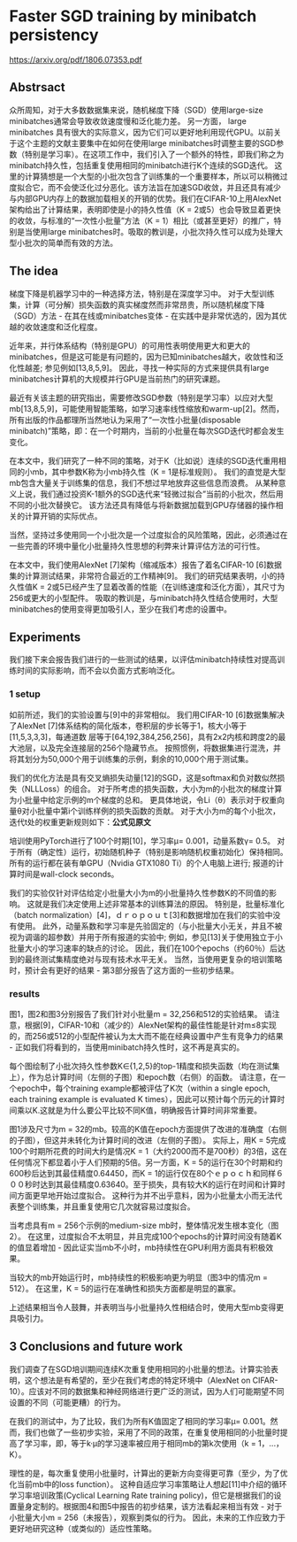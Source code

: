 # Faster SGD training by minibatch persistency
https://arxiv.org/pdf/1806.07353.pdf
## Abstrsact
众所周知，对于大多数数据集来说，随机梯度下降（SGD）使用large-size minibatches通常会导致收敛速度慢和泛化能力差。 另一方面， large minibatches 具有很大的实际意义，因为它们可以更好地利用现代GPU。以前关于这个主题的文献主要集中在如何在使用large minibatches时调整主要的SGD参数（特别是学习率）。在这项工作中，我们引入了一个额外的特性，即我们称之为minibatch持久性，包括重复使用相同的minibatch进行K个连续的SGD迭代。 这里的计算猜想是一个大型的小批次包含了训练集的一个重要样本，所以可以稍微过度拟合它，而不会使泛化过分恶化。该方法旨在加速SGD收敛，并且还具有减少与内部GPU内存上的数据加载相关的开销的优势。我们在CIFAR-10上用AlexNet架构给出了计算结果，表明即使是小的持久性值（K = 2或5）也会导致显着更快的收敛，与标准的“一次性小批量”方法（K = 1）相比（或甚至更好）的推广，特别是当使用large minibatches时。吸取的教训是，小批次持久性可以成为处理大型小批次的简单而有效的方法。
## The idea
梯度下降是机器学习中的一种选择方法，特别是在深度学习中。 对于大型训练集，计算（可分解）损失函数的真实梯度然而非常昂贵，所以随机梯度下降（SGD）方法 - 在其在线或minibatches变体 - 在实践中是非常优选的，因为其优越的收敛速度和泛化程度。

近年来，并行体系结构（特别是GPU）的可用性表明使用更大和更大的minibatches，但是这可能是有问题的，因为已知minibatches越大，收敛性和泛化性越差; 参见例如[13,8,5,9]。 因此，寻找一种实际的方式来提供具有large minibatches计算机的大规模并行GPU是当前热门的研究课题。

最近有关该主题的研究指出，需要修改SGD参数（特别是学习率）以应对大型mb[13,8,5,9]，可能使用智能策略，如学习速率线性缩放和warm-up[2]。然而，所有出版的作品都理所当然地认为采用了“一次性小批量(disposable minibatch)”策略，即：在一个时期内，当前的小批量在每次SGD迭代时都会发生变化。

在本文中，我们研究了一种不同的策略，对于K（比如说）连续的SGD迭代重用相同的小mb，其中参数K称为小mb持久性（K = 1是标准规则）。 我们的直觉是大型mb包含大量关于训练集的信息，我们不想过早地放弃这些信息而浪费。 从某种意义上说，我们通过投资K-1额外的SGD迭代来“轻微过拟合”当前的小批次，然后用不同的小批次替换它。 该方法还具有降低与将新数据加载到GPU存储器的操作相关的计算开销的实际优点。

当然，坚持过多使用同一个小批次是一个过度拟合的风险策略，因此，必须通过在一些完善的环境中量化小批量持久性思想的利弊来计算评估方法的可行性。

在本文中，我们使用AlexNet [7]架构（缩减版本）报告了着名CIFAR-10 [6]数据集的计算测试结果，非常符合最近的工作精神[9]。 我们的研究结果表明，小的持久性值K = 2或5已经产生了显着改善的性能（在训练速度和泛化方面），其尺寸为256或更大的小型配件。 吸取的教训是，与minibatch持久性结合使用时，大型minibatches的使用变得更加吸引人，至少在我们考虑的设置中。

## Experiments
我们接下来会报告我们进行的一些测试的结果，以评估minibatch持续性对提高训练时间的实际影响，而不会以负面方式影响泛化。
### 1 setup
如前所述，我们的实验设置与[9]中的非常相似。 我们用CIFAR-10 [6]数据集解决了AlexNet [7]体系结构的简化版本，卷积层的步长等于1，核大小等于[11,5,3,3,3]，每通道数 层等于[64,192,384,256,256]，具有2x2内核和跨度2的最大池层，以及完全连接层的256个隐藏节点。 按照惯例，将数据集进行混洗，并将其划分为50,000个用于训练集的示例，剩余的10,000个用于测试集。

我们的优化方法是具有交叉熵损失动量[12]的SGD，这是softmax和负对数似然损失（NLLLoss）的组合。 对于所考虑的损失函数，大小为m的小批次的梯度计算为小批量中给定示例的m个梯度的总和。 更具体地说，令Li（θ）表示对于权重向量θ对小批量中第i个训练样例的损失函数的贡献。 对于大小为m的每个小批次，迭代t处的权重更新规则如下：**公式见原文**

培训使用PyTorch进行了100个时期[10]，学习率μ= 0.001，动量系数γ= 0.5。 对于所有（确定性）运行，初始随机种子（特别是影响随机权重初始化）保持相同。
所有的运行都在装有单GPU（Nvidia GTX1080 Ti）的个人电脑上进行; 报道的计算时间是wall-clock seconds。

我们的实验仅针对评估给定小批量大小为m的小批量持久性参数K的不同值的影响。 这就是我们决定使用上述非常基本的训练算法的原因。 特别是，批量标准化（batch normalization）[4]，ｄｒｏｐｏｕｔ[3]和数据增加在我们的实验中没有使用。 此外，动量系数和学习率是先验固定的（与小批量大小无关，并且不被视为调谐的超参数）并用于所有报道的实验中; 例如，参见[13]关于使用独立于小批量大小的学习速率的缺点的讨论。 因此，我们在100个epochs（约60％）后达到的最终测试集精度绝对与现有技术水平无关。 当然，当使用更复杂的培训策略时，预计会有更好的结果 - 第3部分报告了这方面的一些初步结果。
### results
图1，图2和图3分别报告了我们针对小批量m = 32,256和512的实验结果。 请注意，根据[9]，CIFAR-10和（减少的）AlexNet架构的最佳性能是针对m≤8实现的，而256或512的小型配件被认为太大而不能在经典设置中产生有竞争力的结果 - 正如我们将看到的，当使用minibatch持久性时，这不再是真实的。

每个图绘制了小批次持久性参数K∈{1,2,5}的top-1精度和损失函数（均在测试集上），作为总计算时间（左侧的子图）和epoch数（右侧）的函数。 请注意，在一个epoch中，每个training example都被评估了K次（within a single epoch, each training example is evaluated K times），因此可以预计每个历元的计算时间乘以K.这就是为什么要公平比较不同K值，明确报告计算时间非常重要。

图1涉及尺寸为m = 32的mb。较高的K值在epoch方面提供了改进的准确度（右侧的子图），但这并未转化为计算时间的改进（左侧的子图）。 实际上，用K = 5完成100个时期所花费的时间大约是情况K = 1（大约2000而不是700秒）的3倍，这在任何情况下都显着小于人们预期的5倍。另一方面，K = 5的运行在30个时期和约600秒后达到其最佳精度0.64450，而K = 1的运行仅在80个ｅｐｏｃｈ和同样６００秒时达到其最佳精度0.63640。至于损失，具有较大K的运行在时间和计算时间方面更早地开始过度拟合。 这种行为并不出乎意料，因为小批量太小而无法代表整个训练集，并且重复使用它几次就容易过度拟合。

当考虑具有m = 256个示例的medium-size mb时，整体情况发生根本变化（图2）。 在这里，过度拟合不太明显，并且完成100个epochs的计算时间没有随着K的值显着增加 - 因此证实当mb不小时，mb持续性在GPU利用方面具有积极效果。

当较大的mb开始运行时，mb持续性的积极影响更为明显（图3中的情况m = 512）。 在这里，K = 5的运行在准确性和损失方面都是明显的赢家。

上述结果相当令人鼓舞，并表明当与小批量持久性相结合时，使用大型mb变得更具吸引力。
## 3 Conclusions and future work
我们调查了在SGD培训期间连续K次重复使用相同的小批量的想法。计算实验表明，这个想法是有希望的，至少在我们考虑的特定环境中（AlexNet on CIFAR-10）。应该对不同的数据集和神经网络进行更广泛的测试，因为人们可能期望不同设置的不同（可能更糟）的行为。

在我们的测试中，为了比较，我们为所有K值固定了相同的学习率μ= 0.001。然而，我们也做了一些初步实验，采用了不同的政策，在重复使用相同的小批量时提高了学习率，即，等于k·μ的学习速率被应用于相同mb的第k次使用（k = 1，...，K）。

理性的是，每次重复使用小批量时，计算出的更新方向变得更可靠（至少，为了优化当前mb中的loss function）。 这种自适应学习率策略让人想起[11]中介绍的循环学习率培训政策(Cyclical Learning Rate training policy)，但它是根据我们的设置量身定制的。根据图4和图5中报告的初步结果，该方法看起来相当有效 - 对于小批量大小m = 256（未报告），观察到类似的行为。 因此，未来的工作应致力于更好地研究这种（或类似的）适应性策略。



